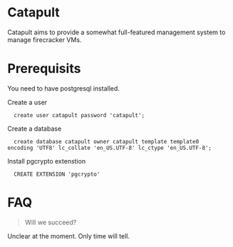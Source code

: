 # Catapult
Catapult aims to provide a somewhat full-featured management system to manage firecracker VMs.

# Prerequisits
You need to have postgresql installed.

Create a user
```
  create user catapult password 'catapult';
```

Create a database
```
  create database catapult owner catapult template template0
encoding 'UTF8' lc_collate 'en_US.UTF-8' lc_ctype 'en_US.UTF-8';

```

Install pgcrypto extenstion
```
  CREATE EXTENSION 'pgcrypto'
```

# FAQ
> Will we succeed?

Unclear at the moment. Only time will tell.
